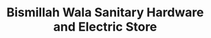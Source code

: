 ---
title: "Bismillah Wala Sanitary Hardware and Electric Store"
url: /hydrabd/bismillah-wala-sanitary-hardware-and-electric-store/
shop: hardware
---